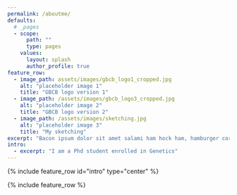 ```yaml
---
permalink: /aboutme/
defaults:
  # _pages
  - scope:
      path: ""
      type: pages
    values:
      layout: splash
      author_profile: true
feature_row:
  - image_path: assets/images/gbcb_logo1_cropped.jpg
    alt: "placeholder image 1"
    title: "GBCB logo version 1"
  - image_path: /assets/images/gbcb_logo3_cropped.jpg
    alt: "placeholder image 2"
    title: "GBCB logo version 2"
  - image_path: /assets/images/sketching.jpg
    alt: "placeholder image 3"
    title: "My sketching"
excerpt: "Bacon ipsum dolor sit amet salami ham hock ham, hamburger corned beef short ribs kielbasa biltong t-bone drumstick tri-tip tail sirloin pork chop."
intro: 
  - excerpt: "I am a Phd student enrolled in Genetics"
---
```


{% include feature_row id="intro" type="center" %}

{% include feature_row %}
